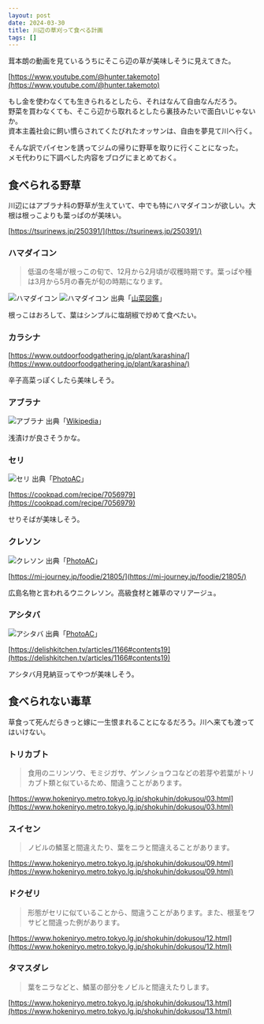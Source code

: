 ```yaml
---
layout: post
date: 2024-03-30
title: 川辺の草刈って食べる計画
tags: []
---
```


茸本朗の動画を見ているうちにそこら辺の草が美味しそうに見えてきた。

[https://www.youtube.com/@hunter.takemoto](https://www.youtube.com/@hunter.takemoto)

もし金を使わなくても生きられるとしたら、それはなんて自由なんだろう。  
野菜を買わなくても、そこら辺から取れるとしたら裏技みたいで面白いじゃないか。  
資本主義社会に飼い慣らされてくたびれたオッサンは、自由を夢見て川へ行く。

そんな訳でパイセンを誘ってジムの帰りに野草を取りに行くことになった。  
メモ代わりに下調べした内容をブログにまとめておく。

## 食べられる野草

川辺にはアブラナ科の野草が生えていて、中でも特にハマダイコンが欲しい。大根は根っこよりも葉っぱのが美味い。

[https://tsurinews.jp/250391/](https://tsurinews.jp/250391/)

### ハマダイコン

> 低温の冬場が根っこの旬で、12月から2月頃が収穫時期です。葉っぱや種は3月から5月の春先が旬の時期になります。

![ハマダイコン](https://rikson.imgix.net/hamadaikon.png?w=600)
![ハマダイコン](https://rikson.imgix.net/hamadaikon2.png?w=600)
出典「[山菜図鑑](https://sansaibook.com/raphanus-sativus/)」

根っこはおろして、葉はシンプルに塩胡椒で炒めて食べたい。

### カラシナ

[https://www.outdoorfoodgathering.jp/plant/karashina/](https://www.outdoorfoodgathering.jp/plant/karashina/)

辛子高菜っぽくしたら美味しそう。

### アブラナ

![アブラナ](https://rikson.imgix.net/Brassica_rapa_ja02.jpg?w=600)
出典「[Wikipedia](https://ja.wikipedia.org/wiki/アブラナ)」

浅漬けが良さそうかな。

### セリ

![セリ](https://rikson.imgix.net/29179202_s.jpg?w=600)
出典「[PhotoAC](https://www.photo-ac.com)」

[https://cookpad.com/recipe/7056979](https://cookpad.com/recipe/7056979)

せりそばが美味しそう。

### クレソン

![クレソン](https://rikson.imgix.net/28416572_s.jpg?w=600)
出典「[PhotoAC](https://www.photo-ac.com)」

[https://mi-journey.jp/foodie/21805/](https://mi-journey.jp/foodie/21805/)

広島名物と言われるウニクレソン。高級食材と雑草のマリアージュ。

### アシタバ

![アシタバ](https://rikson.imgix.net/2568451_s.jpg?w=600)
出典「[PhotoAC](https://www.photo-ac.com)」

[https://delishkitchen.tv/articles/1166#contents19](https://delishkitchen.tv/articles/1166#contents19)

アシタバ月見納豆ってやつが美味しそう。

## 食べられない毒草

草食って死んだらきっと嫁に一生恨まれることになるだろう。川へ来ても渡ってはいけない。

### トリカブト

> 食用のニリンソウ、モミジガサ、ゲンノショウコなどの若芽や若葉がトリカブト類と似ているため、間違うことがあります。

[https://www.hokeniryo.metro.tokyo.lg.jp/shokuhin/dokusou/03.html](https://www.hokeniryo.metro.tokyo.lg.jp/shokuhin/dokusou/03.html)

### スイセン

> ノビルの鱗茎と間違えたり、葉をニラと間違えることがあります。

[https://www.hokeniryo.metro.tokyo.lg.jp/shokuhin/dokusou/09.html](https://www.hokeniryo.metro.tokyo.lg.jp/shokuhin/dokusou/09.html)

### ドクゼリ

> 形態がセリに似ていることから、間違うことがあります。また、根茎をワサビと間違った例があります。

[https://www.hokeniryo.metro.tokyo.lg.jp/shokuhin/dokusou/12.html](https://www.hokeniryo.metro.tokyo.lg.jp/shokuhin/dokusou/12.html)

### タマスダレ

> 葉をニラなどと、鱗茎の部分をノビルと間違えたりします。

[https://www.hokeniryo.metro.tokyo.lg.jp/shokuhin/dokusou/13.html](https://www.hokeniryo.metro.tokyo.lg.jp/shokuhin/dokusou/13.html)
